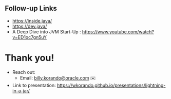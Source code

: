 ## Follow-up Links


* https://inside.java/
* https://dev.java/
* A Deep Dive into JVM Start-Up : https://www.youtube.com/watch?v=ED1oc7gn5uY


>>

# Thank you!

* Reach out: 
    * Email: billy.korando@oracle.com ✉️
* Link to presentation: https://wkorando.github.io/presentations/lightning-in-a-jar/


